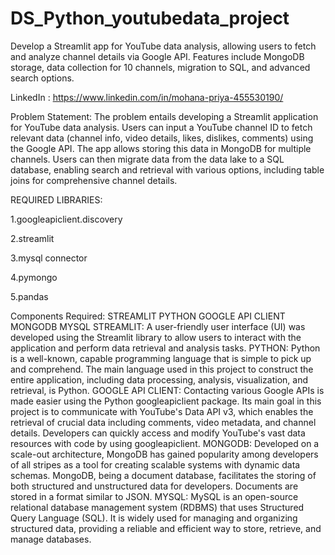 # DS_Python_youtubedata_project
Develop a Streamlit app for YouTube data analysis, allowing users to fetch and analyze channel details via Google API. Features include MongoDB storage, data collection for 10 channels, migration to SQL, and advanced search options.

LinkedIn : https://www.linkedin.com/in/mohana-priya-455530190/

Problem Statement:
  The problem entails developing a Streamlit application for YouTube data analysis. Users can input a YouTube channel ID to fetch relevant data (channel info, video details, likes, dislikes, comments) using the Google API. The app allows storing this data in MongoDB for multiple channels. Users can then migrate data from the data lake to a SQL database, enabling search and retrieval with various options, including table joins for comprehensive channel details.

REQUIRED LIBRARIES:

1.googleapiclient.discovery

2.streamlit

3.mysql connector

4.pymongo

5.pandas

Components Required:
        STREAMLIT
        PYTHON
        GOOGLE API CLIENT
        MONGODB
        MYSQL
STREAMLIT: 
	A user-friendly user interface (UI) was developed using the Streamlit library to allow users to interact with the application and perform data retrieval and analysis tasks.
PYTHON:
	Python is a well-known, capable programming language that is simple to pick up and comprehend. The main language used in this project to construct the entire application, including data processing, analysis, visualization, and retrieval, is Python.
GOOGLE API CLIENT: 
	Contacting various Google APIs is made easier using the Python googleapiclient package. Its main goal in this project is to communicate with YouTube's Data API v3, which enables the retrieval of crucial data including comments, video metadata, and channel details. Developers can quickly access and modify YouTube's vast data resources with code by using googleapiclient. 
 MONGODB: 
 	Developed on a scale-out architecture, MongoDB has gained popularity among developers of all stripes as a tool for creating scalable systems with dynamic data schemas. MongoDB, being a document database, facilitates the storing of both structured and unstructured data for developers. Documents are stored in a format similar to JSON.
	MYSQL:
 	MySQL is an open-source relational database management system (RDBMS) that uses Structured Query Language (SQL). It is widely used for managing and organizing structured data, providing a reliable and efficient way to store, retrieve, and manage databases.
